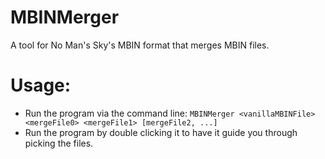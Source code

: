 # MBINMerger
A tool for No Man's Sky's MBIN format that merges MBIN files.

# Usage:
* Run the program via the command line: `MBINMerger <vanillaMBINFile> <mergeFile0> <mergeFile1> [mergeFile2, ...]`
* Run the program by double clicking it to have it guide you through picking the files.
